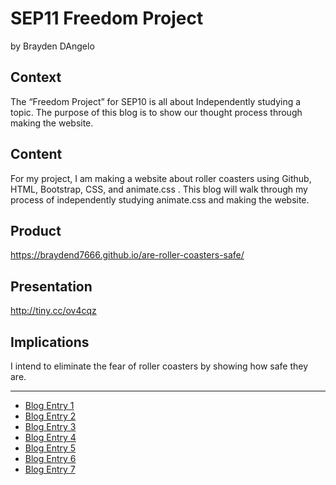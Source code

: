 # SEP11 Freedom Project
by Brayden DAngelo

## Context
The “Freedom Project” for SEP10 is all about Independently studying a topic. The purpose of this blog is to show our thought process through making the website.

## Content
For my project, I am making a website about roller coasters using Github, HTML, Bootstrap, CSS, and animate.css . This blog will walk through my process of independently studying animate.css and making the website.

## Product
https://braydend7666.github.io/are-roller-coasters-safe/

## Presentation
http://tiny.cc/ov4cqz

## Implications
I intend to eliminate the fear of roller coasters by showing how safe they are.


---

* [Blog Entry 1](entries/entry01.md)
* [Blog Entry 2](entries/entry02.md)
* [Blog Entry 3](entries/entry03.md)
* [Blog Entry 4](entries/entry04.md)
* [Blog Entry 5](entries/entry05.md)
* [Blog Entry 6](entries/entry06.md)
* [Blog Entry 7](entries/entry07.md)
